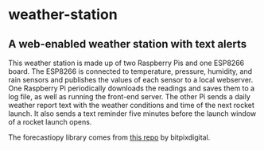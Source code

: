 # weather-station
## A web-enabled weather station with text alerts
This weather station is made up of two Raspberry Pis and one ESP8266 board. The ESP8266 is connected to temperature, pressure, humidity, and rain sensors and publishes the values of each sensor to a local webserver. One Raspberry Pi periodically downloads the readings and saves them to a log file, as well as running the front-end server. The other Pi sends a daily weather report text with the weather conditions and time of the next rocket launch. It also sends a text reminder five minutes before the launch window of a rocket launch opens.

The forecastiopy library comes from [this repo](https://github.com/bitpixdigital/forecastiopy3) by bitpixdigital.
